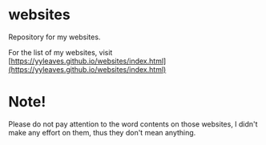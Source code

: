 # websites

Repository for my websites.

For the list of my websites, visit [https://yyleaves.github.io/websites/index.html](https://yyleaves.github.io/websites/index.html)



# Note!

Please do not pay attention to the word contents on those websites, I didn't make any effort on them, thus they don't mean anything.